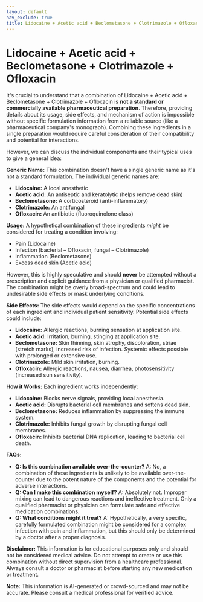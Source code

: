 ```yaml
---
layout: default
nav_exclude: true
title: Lidocaine + Acetic acid + Beclometasone + Clotrimazole + Ofloxacin
---
```


# Lidocaine + Acetic acid + Beclometasone + Clotrimazole + Ofloxacin

It's crucial to understand that a combination of Lidocaine + Acetic acid + Beclometasone + Clotrimazole + Ofloxacin is **not a standard or commercially available pharmaceutical preparation**.  Therefore, providing details about its usage, side effects, and mechanism of action is impossible without specific formulation information from a reliable source (like a pharmaceutical company's monograph).  Combining these ingredients in a single preparation would require careful consideration of their compatibility and potential for interactions.

However, we can discuss the individual components and their typical uses to give a general idea:

**Generic Name:**  This combination doesn't have a single generic name as it's not a standard formulation. The individual generic names are:

* **Lidocaine:** A local anesthetic
* **Acetic acid:** An antiseptic and keratolytic (helps remove dead skin)
* **Beclometasone:** A corticosteroid (anti-inflammatory)
* **Clotrimazole:** An antifungal
* **Ofloxacin:** An antibiotic (fluoroquinolone class)


**Usage:**  A hypothetical combination of these ingredients *might* be considered for treating a condition involving:

* Pain (Lidocaine)
* Infection (bacterial – Ofloxacin, fungal – Clotrimazole)
* Inflammation (Beclometasone)
* Excess dead skin (Acetic acid)

However, this is highly speculative and should **never** be attempted without a prescription and explicit guidance from a physician or qualified pharmacist.  The combination might be overly broad-spectrum and could lead to undesirable side effects or mask underlying conditions.


**Side Effects:** The side effects would depend on the specific concentrations of each ingredient and individual patient sensitivity. Potential side effects could include:

* **Lidocaine:** Allergic reactions, burning sensation at application site.
* **Acetic acid:** Irritation, burning, stinging at application site.
* **Beclometasone:** Skin thinning, skin atrophy, discoloration, striae (stretch marks), increased risk of infection. Systemic effects possible with prolonged or extensive use.
* **Clotrimazole:** Mild skin irritation, burning.
* **Ofloxacin:** Allergic reactions, nausea, diarrhea, photosensitivity (increased sun sensitivity).


**How it Works:** Each ingredient works independently:

* **Lidocaine:** Blocks nerve signals, providing local anesthesia.
* **Acetic acid:** Disrupts bacterial cell membranes and softens dead skin.
* **Beclometasone:** Reduces inflammation by suppressing the immune system.
* **Clotrimazole:** Inhibits fungal growth by disrupting fungal cell membranes.
* **Ofloxacin:** Inhibits bacterial DNA replication, leading to bacterial cell death.


**FAQs:**

* **Q: Is this combination available over-the-counter?** A: No, a combination of these ingredients is unlikely to be available over-the-counter due to the potent nature of the components and the potential for adverse interactions.
* **Q: Can I make this combination myself?** A:  Absolutely not.  Improper mixing can lead to dangerous reactions and ineffective treatment.  Only a qualified pharmacist or physician can formulate safe and effective medication combinations.
* **Q:  What conditions might it treat?** A:  Hypothetically, a very specific, carefully formulated combination might be considered for a complex infection with pain and inflammation, but this should only be determined by a doctor after a proper diagnosis.

**Disclaimer:** This information is for educational purposes only and should not be considered medical advice.  Do not attempt to create or use this combination without direct supervision from a healthcare professional.  Always consult a doctor or pharmacist before starting any new medication or treatment.


**Note:** This information is AI-generated or crowd-sourced and may not be accurate. Please consult a medical professional for verified advice.